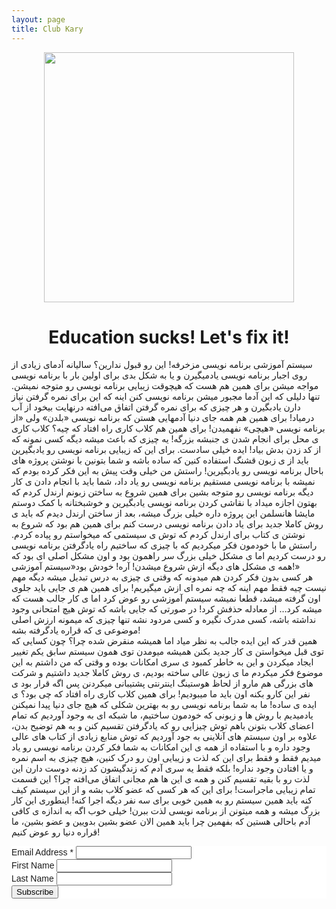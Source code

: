 ```yaml
---
layout: page
title: Club Kary
---
```


<center>
	<img src="https://raw.githubusercontent.com/pmkary/pmkary.github.io/master/Graphics/club/logo.png" width="400"></img>
	<h1>Education sucks! Let's fix it!</h1>
</center>

<p>سیستم آموزشی برنامه نویسی مزخرفه!
این رو قبول ندارین؟ سالیانه آدمای زیادی از روی اجبار برنامه نویسی یادمیگیرن و یا به شکل بدی برای اولین بار با برنامه نویسی مواجه میشن برای همین هم هست که هیچوقت زیبایی برنامه نویسی رو متوجه نمیشن. تنها دلیلی که این آدما مجبور میشن برنامه نویسی کنن اینه که این برای نمره گرفتن نیاز دارن یادبگیرن و هر چیزی که برای نمره گرفتن اتفاق می‌افته درنهایت بیخود از آب درمیاد! برای همین هم همه جای دنیا آدمهایی هستن که برنامه نویسی «بلدن» ولی «از برنامه نویسی «هیچی» نفهمیدن! برای همین هم کلاب کاری راه افتاد که چیه؟ کلاب کاری ی محل برای انجام شدن ی جنبشه بزرگه! یه چیزی که باعث میشه دیگه کسی نمونه که از کد زدن بدش بیاد! ایده خیلی سادست. برای این که زیبایی برنامه نویسی رو یادبگیرین باید از ی زبون قشنگ استفاده کنین که ساده باشه و شما بتونین با نوشتن پروژه های باحال برنامه نویسی رو یادبگیرین! راستش من خیلی وقت پیش به این فکر کرده بودم که نمیشه با برنامه نویسی مستقیم برنامه نویسی رو یاد داد، شما باید با انجام دادن ی کار دیگه برنامه نویسی رو متوجه بشین برای همین شروع به ساختن زبونم ارندل کردم که بهتون اجازه میداد با نقاشی کردن برنامه نویسی یادبگیرین و خوشبختانه با کمک دوستم مایشا هانسلمن این پروژه داره خیلی بزرگ میشه، بعد از ساختن ارندل دیدم که باید ی روش کاملا جدید برای یاد دادن برنامه نویسی درست کنم برای همین هم بود که شروع به نوشتن ی کتاب برای ارندل کردم که توش ی سیستمی که میخواستم رو پیاده کردم. راستش ما با خودمون فکر میکردیم که با چیزی که ساختیم راه یادگرفتن برنامه نویسی رو درست کردیم اما ی مشکل خیلی بزرگ سر راهمون بود و اون مشکل اصلی ای بود که همه ی مشکل های دیگه ازش شروع میشدن! آره! خودش بود«سیستم آموزشی!»
<br>
هر کسی بدون فکر کردن هم میدونه که وقتی ی چیزی به درس تبدیل میشه دیگه مهم نیست چیه فقط مهم اینه که چه نمره ای ازش میگیریم! برای همین هم ی جایی باید جلوی اون گرفته میشد، قطعا نمیشه سیستم آموزشی رو عوض کرد اما ی کار جالب هست که میشه کرد… از معادله حذفش کرد! در صورتی که جایی باشه که توش هیچ امتحانی وجود نداشته باشه، کسی مدرک نگیره و کسی مردود نشه تنها چیزی که میمونه ارزش اصلی موضوعی ی که قراره یادگرفته بشه!
<br>
همین قدر که این ایده جالب به نظر میاد اما همیشه منقرض شده چرا؟ چون کسایی که توی قبل میخواستن ی کار جدید بکنن همیشه میومدن توی همون سیستم سابق یکم تغییر ایجاد میکردن و این به خاطر کمبود ی سری امکانات بوده و وقتی که من داشتم به این موضوع فکر میکردم ما ی زبون عالی ساخته بودیم، ی روش کاملا جدید داشتیم و شرکت های بزرگی هم مارو از لحاظ هوستینگ اینترنتی پشتیبانی میکردنن پس اگه قرار بود ی نفر این کارو بکنه اون باید ما میبودیم! برای همین کلاب کاری راه افتاد که چی بود؟ ی ایده ی ساده! ما به شما برنامه نویسی رو به بهترین شکلی که هیچ جای دنیا پیدا نمیکنن یادمیدیم با روش ها و زبونی که خودمون ساختیم، ما شبکه ای به وجود آوردیم که تمام اعضای کلاب بتونن باهم توش چیزایی رو که یادگرفتن تقسیم کنن و به هم توضیح بدن، علاوه بر اون سیستم های آنلاینی به جود آوردیم که توش منابع زیادی از کتاب های عالی وجود داره و با استفاده از همه ی این امکانات به شما فکر کردن برنامه نویسی رو یاد میدیم فقط و فقط برای این که لذت و زیبایی اون رو درک کنین، هیچ چیزی به اسم نمره و یا افتادن وجود نداره! بلکه فقط یه سری آدم که زندگیشون کد زدنه دوست دارن این لذت رو با بقیه تقسیم کنن و همه ی این ها هم مجانی اتفاق می‌افته چرا؟ این قسمت تمام زیبایی ماجراست! برای این که هر کسی که عضو کلاب بشه و از این سیستم کیف کنه باید همین سیستم رو به همین خوبی برای سه نفر دیگه اجرا کنه! اینطوری این کار بزرگ میشه و همه میتونن از برنامه نویسی لذت ببرن! خیلی خوب اگه به اندازه ی کافی آدم باحالی هستین که بفهمین چرا باید همین الان عضو بشین بدویین و عضو بشین، ما قراره دنیا رو عوض کنیم!</p>

<!-- Begin MailChimp Signup Form -->
<link href="//cdn-images.mailchimp.com/embedcode/classic-081711.css" rel="stylesheet" type="text/css">
<style type="text/css">
	#mc_embed_signup{background:#fff; clear:left; font:14px Helvetica,Arial,sans-serif; }
	/* Add your own MailChimp form style overrides in your site stylesheet or in this style block.
	   We recommend moving this block and the preceding CSS link to the HEAD of your HTML file. */
</style>
<div id="mc_embed_signup">
<form action="//kary.us9.list-manage.com/subscribe/post?u=0f83ca1af2318eecf6a68642d&amp;id=f4e9f4be88" method="post" id="mc-embedded-subscribe-form" name="mc-embedded-subscribe-form" class="validate" target="_blank" novalidate>
    <div id="mc_embed_signup_scroll">
<div class="mc-field-group">
	<label for="mce-EMAIL">Email Address  <span class="asterisk">*</span>
</label>
	<input type="email" value="" name="EMAIL" class="required email" id="mce-EMAIL">
</div>
<div class="mc-field-group">
	<label for="mce-FNAME">First Name </label>
	<input type="text" value="" name="FNAME" class="" id="mce-FNAME">
</div>
<div class="mc-field-group">
	<label for="mce-LNAME">Last Name </label>
	<input type="text" value="" name="LNAME" class="" id="mce-LNAME">
</div>
	<div id="mce-responses" class="clear">
		<div class="response" id="mce-error-response" style="display:none"></div>
		<div class="response" id="mce-success-response" style="display:none"></div>
	</div> 
    <div style="position: absolute; left: -5000px;"><input type="text" name="b_0f83ca1af2318eecf6a68642d_f4e9f4be88" tabindex="-1" value=""></div>
    <div class="clear"><input type="submit" value="Subscribe" name="subscribe" id="mc-embedded-subscribe" class="button"></div>
    </div>
</form>
</div>

<!--End mc_embed_signup-->